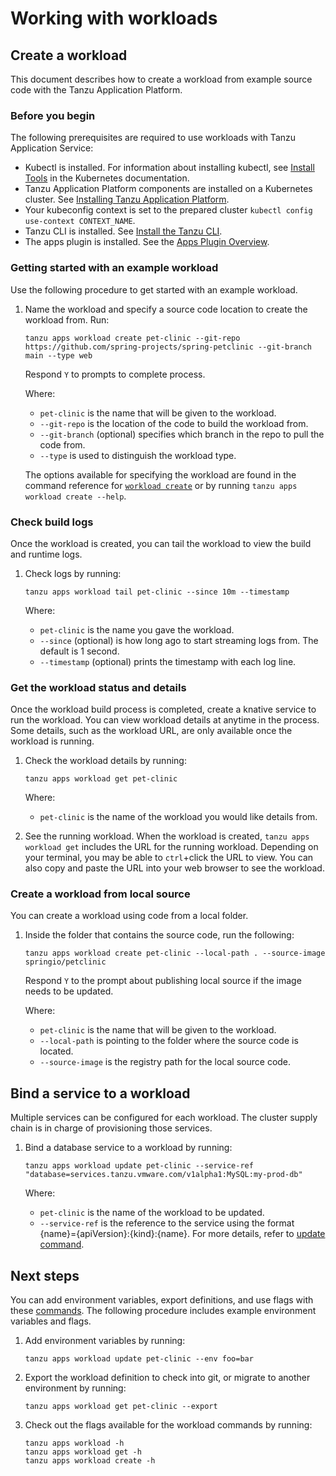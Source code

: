# Working with workloads

## <a id='Creating'></a> Create a workload

This document describes how to create a workload from example source code with the Tanzu Application Platform.

### <a id='prereqs'></a> Before you begin

The following prerequisites are required to use workloads with Tanzu Application Service:

+ Kubectl is installed. For information about installing kubectl, see [Install Tools](https://kubernetes.io/docs/tasks/tools/) in the Kubernetes documentation.
+ Tanzu Application Platform components are installed on a Kubernetes cluster. See [Installing Tanzu Application Platform](../../install-intro.md).
+ Your kubeconfig context is set to the prepared cluster `kubectl config use-context CONTEXT_NAME`.
+ Tanzu CLI is installed. See [Install the Tanzu CLI](../../install-general.md#cli-and-plugin).  
+ The apps plugin is installed. See the [Apps Plugin Overview](overview-installation.md#Installation).

### Getting started with an example workload

Use the following procedure to get started with an example workload.

1. Name the workload and specify a source code location to create the workload from. Run:

    ```
    tanzu apps workload create pet-clinic --git-repo https://github.com/spring-projects/spring-petclinic --git-branch main --type web  
    ```

    Respond `Y` to prompts to complete process.

    Where:

     + `pet-clinic` is the name that will be given to the workload.
     + `--git-repo` is the location of the code to build the workload from.
     + `--git-branch` (optional) specifies which branch in the repo to pull the code from.
     + `--type` is used to distinguish the workload type.

    The options available for specifying the workload are found in the command reference for [`workload create`](command-reference/tanzu_apps_workload_create.md) or by running `tanzu apps workload create --help`.


### <a id='workload-tail'></a> Check build logs

Once the workload is created, you can tail the workload to view the build and runtime logs.

1. Check logs by running:

    ```
    tanzu apps workload tail pet-clinic --since 10m --timestamp
    ```

    Where:

     + `pet-clinic` is the name you gave the workload.
     + `--since` (optional) is how long ago to start streaming logs from. The default is 1 second.
     + `--timestamp` (optional) prints the timestamp with each log line.

### <a id='workload-get'></a> Get the workload status and details

Once the workload build process is completed, create a knative service to run the workload.
You can view workload details at anytime in the process. Some details, such as the workload URL, are only available once the workload is running.

1. Check the workload details by running:

    ```
    tanzu apps workload get pet-clinic
    ```

    Where:

     + `pet-clinic` is the name of the workload you would like details from.

2. See the running workload.
When the workload is created, `tanzu apps workload get` includes the URL for the running workload.
Depending on your terminal, you may be able to `ctrl`+click the URL to view. You can also copy and paste the URL into your web browser to see the workload.

### <a id='workload-local-source'></a> Create a workload from local source

You can create a workload using code from a local folder.

1. Inside the folder that contains the source code, run the following:

    ```
    tanzu apps workload create pet-clinic --local-path . --source-image springio/petclinic
    ```

    Respond `Y` to the prompt about publishing local source if the image needs to be updated.

    Where:

    + `pet-clinic` is the name that will be given to the workload.
    + `--local-path` is pointing to the folder where the source code is located.
    + `--source-image` is the registry path for the local source code.

## <a id='service-binding'></a> Bind a service to a workload

Multiple services can be configured for each workload. The cluster supply chain is in charge of provisioning those services.

1. Bind a database service to a workload by running:

    ```
    tanzu apps workload update pet-clinic --service-ref "database=services.tanzu.vmware.com/v1alpha1:MySQL:my-prod-db"
    ```

    Where:

    + `pet-clinic` is the name of the workload to be updated.
    + `--service-ref` is the reference to the service using the format {name}={apiVersion}:{kind}:{name}. For more details, refer to [update command](command-reference/tanzu_apps_workload_update.md#update-options).

## <a id='next-steps'></a> Next steps

You can add environment variables, export definitions, and use flags with these [commands](command-reference.md). The following procedure includes example environment variables and flags.

1. Add environment variables by running:

    ```
    tanzu apps workload update pet-clinic --env foo=bar
    ```

2. Export the workload definition to check into git, or migrate to another environment by running:

    ```
    tanzu apps workload get pet-clinic --export
    ```

3. Check out the flags available for the workload commands by running:

    ```
    tanzu apps workload -h
    tanzu apps workload get -h
    tanzu apps workload create -h
    ```
